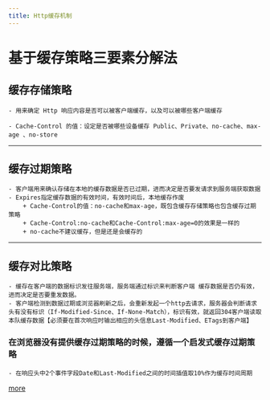 ```yaml
---
title: Http缓存机制
---
```


# 基于缓存策略三要素分解法

## 缓存存储策略
	- 用来确定 Http 响应内容是否可以被客户端缓存，以及可以被哪些客户端缓存

	- Cache-Control 的值：设定是否被哪些设备缓存 Public、Private、no-cache、max-age 、no-store

---

## 缓存过期策略
	- 客户端用来确认存储在本地的缓存数据是否已过期，进而决定是否要发请求到服务端获取数据
	- Expires指定缓存数据的有效时间，有效时间后，本地缓存作废
		+ Cache-Control的值：no-cache和max-age，既包含缓存存储策略也包含缓存过期策略
		+ Cache-Control:no-cache和Cache-Control:max-age=0的效果是一样的
		+ no-cache不建议缓存，但是还是会缓存的

---

## 缓存对比策略
 	- 缓存在客户端的数据标识发往服务端，服务端通过标识来判断客户端 缓存数据是否仍有效，进而决定是否要重发数据。
 	- 客户端检测到数据过期或浏览器刷新之后，会重新发起一个http去请求，服务器会判断请求头有没有标识（If-Modified-Since、If-None-Match），标识有效，就返回304客户端读取本队缓存数据【必须要在首次响应时输出相应的头信息Last-Modified、ETags到客户端】
	
### 在浏览器没有提供缓存过期策略的时候，遵循一个启发式缓存过期策略
	- 在响应头中2个事件字段Date和Last-Modified之间的时间插值取10%作为缓存时间周期
	
[more](http://mp.weixin.qq.com/s/qOMO0LIdA47j3RjhbCWUEQ?utm_source=caibaojian.com)
